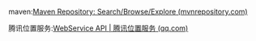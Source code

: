 maven:[Maven Repository: Search/Browse/Explore (mvnrepository.com)](https://mvnrepository.com/)

腾讯位置服务:[WebService API | 腾讯位置服务 (qq.com)](https://lbs.qq.com/service/webService/webServiceGuide/webServiceGcoder)
